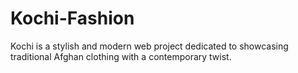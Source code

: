 # Kochi-Fashion
Kochi is a stylish and modern web project dedicated to showcasing traditional Afghan clothing with a contemporary twist.
